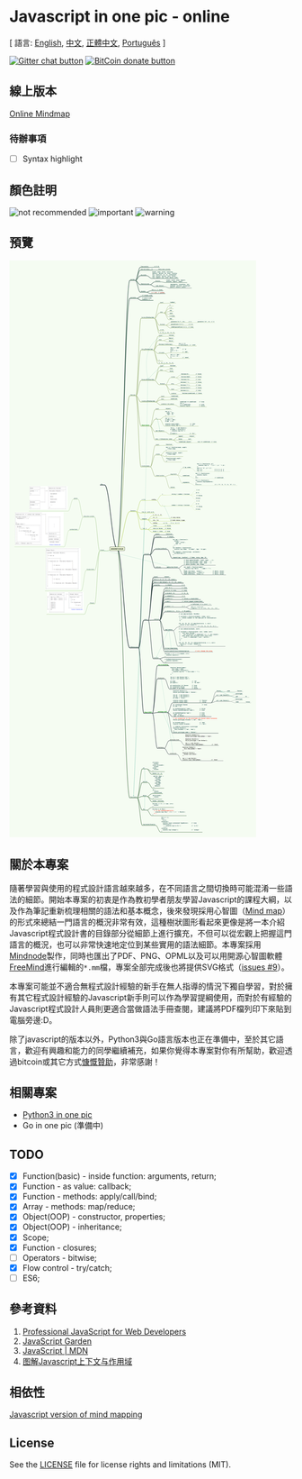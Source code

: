 # Javascript in one pic - online

[ 語言: [English](README.md), [中文](README-zh.md), [正體中文](README-zh_TW.md), [Português](README-pt_BR.md) ]

<!-- BADGES/ -->

[![Gitter chat button](https://img.shields.io/badge/gitter-Join%20Chat-brightgreen.svg)](https://gitter.im/coodict/javascript-in-one-pic)
[![BitCoin donate button](https://img.shields.io/badge/bitcoin-donate-yellow.svg)](https://www.coinbase.com/rainyear)

<!-- /BADGES -->

## 線上版本

[Online Mindmap](http://coodict.github.io/javascript-in-one-pic/)

### 待辦事項

- [ ] Syntax highlight

## 顏色註明

![not recommended](https://img.shields.io/badge/%237E1600-不推薦-7E1600.svg)
![important](https://img.shields.io/badge/%234E8D20-重要-4E8D20.svg)
![warning](https://img.shields.io/badge/%23DE2B00-注意-DE2B00.svg)

## 預覽

![js in one pic](js%20in%20one%20pic.png)

## 關於本專案

隨著學習與使用的程式設計語言越來越多，在不同語言之間切換時可能混淆一些語法的細節。開始本專案的初衷是作為教初學者朋友學習Javascript的課程大綱，以及作為筆記重新梳理相關的語法和基本概念，後來發現採用心智圖（[Mind map](https://en.wikipedia.org/wiki/Mind_map)）的形式來總結一門語言的概況非常有效，這種樹狀圖形看起來更像是將一本介紹Javascript程式設計書的目錄部分從細節上進行擴充，不但可以從宏觀上把握這門語言的概況，也可以非常快速地定位到某些實用的語法細節。本專案採用[Mindnode](https://mindnode.com/)製作，同時也匯出了PDF、PNG、OPML以及可以用開源心智圖軟體[FreeMind](http://freemind.sourceforge.net)進行編輯的`*.mm`檔，專案全部完成後也將提供SVG格式（[issues #9](https://github.com/coodict/javascript-in-one-pic/issues/9)）。

本專案可能並不適合無程式設計經驗的新手在無人指導的情況下獨自學習，對於擁有其它程式設計經驗的Javascript新手則可以作為學習提綱使用，而對於有經驗的Javascript程式設計人員則更適合當做語法手冊查閱，建議將PDF檔列印下來貼到電腦旁邊:D。

除了javascript的版本以外，Python3與Go語言版本也正在準備中，至於其它語言，歡迎有興趣和能力的同學繼續補充，如果你覺得本專案對你有所幫助，歡迎透過bitcoin或其它方式[慷慨贊助](https://github.com/rainyear/lolita/wiki/Donation)，非常感謝！

## 相關專案

* [Python3 in one pic](https://github.com/coodict/python3-in-one-pic)
* Go in one pic (準備中)

## TODO

- [X] Function(basic) - inside function: arguments, return;
- [X] Function - as value: callback;
- [X] Function - methods: apply/call/bind;
- [X] Array - methods: map/reduce;
- [X] Object(OOP) - constructor, properties;
- [X] Object(OOP) - inheritance;
- [X] Scope;
- [X] Function - closures;
- [ ] Operators - bitwise;
- [X] Flow control - try/catch;
- [ ] ES6;

## 參考資料

1. [Professional JavaScript for Web Developers](http://www.amazon.cn/gp/offer-listing/1118026691/ref=tmm_pap_new_olp_sr?ie=UTF8&condition=new&sr=&qid=)
2. [JavaScript Garden](http://bonsaiden.github.io/JavaScript-Garden/)
3. [JavaScript | MDN](https://developer.mozilla.org/en-US/docs/Web/JavaScript)
4. [图解Javascript上下文与作用域](http://blog.rainy.im/2015/07/04/scope-chain-and-prototype-chain-in-js/)

## 相依性

[Javascript version of mind mapping](https://github.com/hizzgdev/jsmind)

## License
See the [LICENSE](LICENSE) file for license rights and limitations (MIT).
